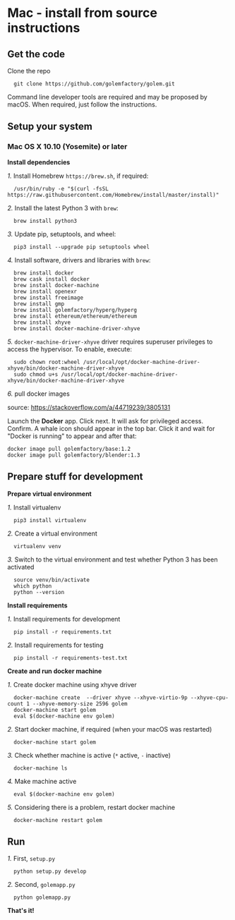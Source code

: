

# Mac - install from source instructions

## Get the code

Clone the repo

```
  git clone https://github.com/golemfactory/golem.git
```

Command line developer tools are required and may be proposed by macOS.
When required, just follow the instructions.

## Setup your system

### Mac OS X 10.10 (Yosemite) or later

**Install dependencies**

*1.* Install Homebrew `https://brew.sh`, if required:
```
  /usr/bin/ruby -e "$(curl -fsSL https://raw.githubusercontent.com/Homebrew/install/master/install)"
```

*2.* Install the latest Python 3 with `brew`:
```
  brew install python3
```

*3.* Update pip, setuptools, and wheel:
```
  pip3 install --upgrade pip setuptools wheel
```

*4.* Install software, drivers and libraries with `brew`:  
```
  brew install docker
  brew cask install docker
  brew install docker-machine
  brew install openexr
  brew install freeimage
  brew install gmp
  brew install golemfactory/hyperg/hyperg
  brew install ethereum/ethereum/ethereum
  brew install xhyve
  brew install docker-machine-driver-xhyve
```

*5.* `docker-machine-driver-xhyve` driver requires superuser privileges to access the hypervisor. To
enable, execute:
```
  sudo chown root:wheel /usr/local/opt/docker-machine-driver-xhyve/bin/docker-machine-driver-xhyve
  sudo chmod u+s /usr/local/opt/docker-machine-driver-xhyve/bin/docker-machine-driver-xhyve
```

*6.* pull docker images

source: https://stackoverflow.com/a/44719239/3805131

Launch the **Docker** app. Click next. It will ask for privileged access. Confirm. A whale icon should appear in the top bar. Click it and wait for "Docker is running" to appear and after that:

```
docker image pull golemfactory/base:1.2
docker image pull golemfactory/blender:1.3
```

## Prepare stuff for development

**Prepare virtual environment**

*1.* Install virtualenv
```
  pip3 install virtualenv
```

*2.* Create a virtual environment
```
  virtualenv venv
```

*3.* Switch to the virtual environment and test whether Python 3 has been activated
```
  source venv/bin/activate
  which python
  python --version
```

**Install requirements**

*1.* Install requirements for development

```
  pip install -r requirements.txt
```

*2.* Install requirements for testing

```
  pip install -r requirements-test.txt
```

**Create and run docker machine**

*1.* Create docker machine using xhyve driver

```
  docker-machine create  --driver xhyve --xhyve-virtio-9p --xhyve-cpu-count 1 --xhyve-memory-size 2596 golem
  docker-machine start golem  
  eval $(docker-machine env golem)
```

*2.* Start docker machine, if required (when your macOS was restarted)

```
  docker-machine start golem
```

*3.* Check whether machine is active (`*` active, `-` inactive)

```
  docker-machine ls
```

*4.* Make machine active

```
  eval $(docker-machine env golem)
```

*5.* Considering there is a problem, restart docker machine

```
  docker-machine restart golem
```

## Run

*1.* First, `setup.py`

```
  python setup.py develop
```

*2.* Second, `golemapp.py`

```
  python golemapp.py
```

**That's it!**
